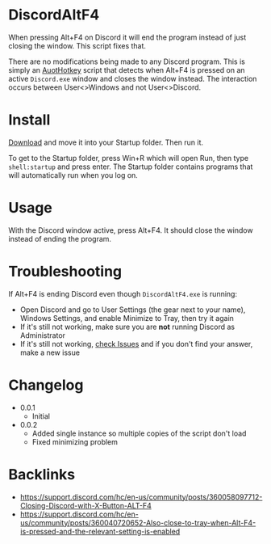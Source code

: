 # DiscordAltF4
When pressing Alt+F4 on Discord it will end the program instead of just closing the window. This script fixes that.

There are no modifications being made to any Discord program. This is simply an [AuotHotkey](https://www.autohotkey.com/) script that detects when Alt+F4 is pressed on an active `Discord.exe` window and closes the window instead. The interaction occurs between User<>Windows and not User<>Discord.

# Install
[Download](https://github.com/asheroto/DiscordAltF4/releases/latest/download/DiscordAltF4.exe) and move it into your Startup folder. Then run it.

To get to the Startup folder, press Win+R which will open Run, then type `shell:startup` and press enter. The Startup folder contains programs that will automatically run when you log on.

# Usage
With the Discord window active, press Alt+F4. It should close the window instead of ending the program.

# Troubleshooting
If Alt+F4 is ending Discord even though `DiscordAltF4.exe` is running:
- Open Discord and go to User Settings (the gear next to your name), Windows Settings, and enable Minimize to Tray, then try it again
- If it's still not working, make sure you are **not** running Discord as Administrator
- If it's still not working, [check Issues](https://github.com/asheroto/DiscordAltF4/issues) and if you don't find your answer, make a new issue

# Changelog
- 0.0.1
  - Initial
- 0.0.2
  - Added single instance so multiple copies of the script don't load
  - Fixed minimizing problem



# Backlinks
- https://support.discord.com/hc/en-us/community/posts/360058097712-Closing-Discord-with-X-Button-ALT-F4
- https://support.discord.com/hc/en-us/community/posts/360040720652-Also-close-to-tray-when-Alt-F4-is-pressed-and-the-relevant-setting-is-enabled